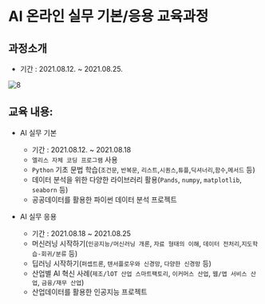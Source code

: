 # AI 온라인 실무 기본/응용 교육과정

## 과정소개

- 기간 : 2021.08.12. ~ 2021.08.25.

![8](https://user-images.githubusercontent.com/81011613/132113911-012eeadd-807c-4216-8404-1a959c5f5ab5.png)

## 교육 내용:

- AI 실무 기본
  - 기간 : 2021.08.12. ~ 2021.08.18
  - `엘리스 자체 코딩 프로그램` 사용
  - `Python` 기초 문법 학습(`조건문`, `반복문`, `리스트`,`시퀀스`,`튜플`,`딕셔너리`,`함수`,`메서드` 등)
  - 데이터 분석을 위한 다양한 라이브러리 활용(`Pands`, `numpy`, `matplotlib`, `seaborn` 등)
  - 공공데이터를 활용한 파이썬 데이터 분석 프로젝트

- AI 실무 응용
  - 기간 : 2021.08.18 ~ 2021.08.25
  - 머신러닝 시작하기(`인공지능/머신러닝 개론`, `자료 형태의 이해`, `데이터 전처리`,`지도학습-회귀/분류` 등)
  - 딥러닝 시작하기(`퍼셉트론`, `텐서플로우와 신경망`, `다양한 신경망` 등)
  - 산업별 AI 혁신 사례(`제조/lOT 산업 스마트팩토리`, `이커머스 산업`, `웹/앱 서비스 산업`, `금융/재무 산업`)
  - 산업데이터를 활용한 인공지능 프로젝트 
  

